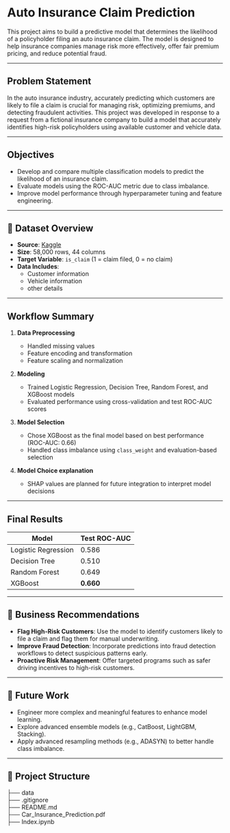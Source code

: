 # Auto Insurance Claim Prediction

This project aims to build a predictive model that determines the likelihood of a policyholder filing an auto insurance claim. The model is designed to help insurance companies manage risk more effectively, offer fair premium pricing, and reduce potential fraud.

---

## Problem Statement

In the auto insurance industry, accurately predicting which customers are likely to file a claim is crucial for managing risk, optimizing premiums, and detecting fraudulent activities. This project was developed in response to a request from a fictional insurance company to build a model that accurately identifies high-risk policyholders using available customer and vehicle data.

---

## Objectives

- Develop and compare multiple classification models to predict the likelihood of an insurance claim.
- Evaluate models using the ROC-AUC metric due to class imbalance.
- Improve model performance through hyperparameter tuning and feature engineering.

---

## 🧾 Dataset Overview

- **Source**: [Kaggle]([https://www.kaggle.com/](https://www.kaggle.com/datasets/ifteshanajnin/carinsuranceclaimprediction-classification/data))
- **Size**: 58,000 rows, 44 columns
- **Target Variable**: `is_claim` (1 = claim filed, 0 = no claim)
- **Data Includes**:
  - Customer information
  - Vehicle information
  - other details

---

## Workflow Summary

1. **Data Preprocessing**
   - Handled missing values
   - Feature encoding and transformation
   - Feature scaling and normalization

2. **Modeling**
   - Trained Logistic Regression, Decision Tree, Random Forest, and XGBoost models
   - Evaluated performance using cross-validation and test ROC-AUC scores

3. **Model Selection**
   - Chose XGBoost as the final model based on best performance (ROC-AUC: 0.66)
   - Handled class imbalance using `class_weight` and evaluation-based selection

4. **Model Choice explanation**
   - SHAP values are planned for future integration to interpret model decisions

---

## Final Results

| Model              | Test ROC-AUC |
|-------------------|--------------|
| Logistic Regression | 0.586        |
| Decision Tree       | 0.510        |
| Random Forest       | 0.649        |
| XGBoost             | **0.660**    |

---

## 📌 Business Recommendations

- **Flag High-Risk Customers**: Use the model to identify customers likely to file a claim and flag them for manual underwriting.
- **Improve Fraud Detection**: Incorporate predictions into fraud detection workflows to detect suspicious patterns early.
- **Proactive Risk Management**: Offer targeted programs such as safer driving incentives to high-risk customers.

---

## 🔮 Future Work

- Engineer more complex and meaningful features to enhance model learning.
- Explore advanced ensemble models (e.g., CatBoost, LightGBM, Stacking).
- Apply advanced resampling methods (e.g., ADASYN) to better handle class imbalance.

---

## 📁 Project Structure
├── data                       
├── .gitignore                          
├── README.md  
├── Car_Insurance_Prediction.pdf     
├── Index.ipynb                                                          

